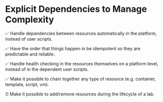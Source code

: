 # Explicit Dependencies to Manage Complexity

✅ Handle dependencies between resources automatically in the platform, instead of user scripts.

✅ Have the order that things happen in be idempotent so they are predictable and reliable.

✅ Handle health checking in the resources themselves on a platform level, instead of in the dependent user scripts.

✅ Make it possible to chain together any type of resource (e.g. container, template, script, vm).

⏰ Make it possible to add/remove resources during the lifecycle of a lab.

